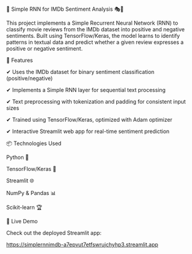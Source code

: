 📖 Simple RNN for IMDb Sentiment Analysis 🎭🎥

This project implements a Simple Recurrent Neural Network (RNN) to classify movie reviews from the IMDb dataset into positive and negative sentiments. Built using TensorFlow/Keras, the model learns to identify patterns in textual data and predict whether a given review expresses a positive or negative sentiment.

🚀 Features

✔ Uses the IMDb dataset for binary sentiment classification (positive/negative)

✔ Implements a Simple RNN layer for sequential text processing

✔ Text preprocessing with tokenization and padding for consistent input sizes

✔ Trained using TensorFlow/Keras, optimized with Adam optimizer

✔ Interactive Streamlit web app for real-time sentiment prediction

📦 Technologies Used

Python 🐍

TensorFlow/Keras 🤖

Streamlit 🌐

NumPy & Pandas 📊

Scikit-learn 🏆

🔗 Live Demo

Check out the deployed Streamlit app:

https://simplernnimdb-a7epvut7etfswrujchyhp3.streamlit.app
